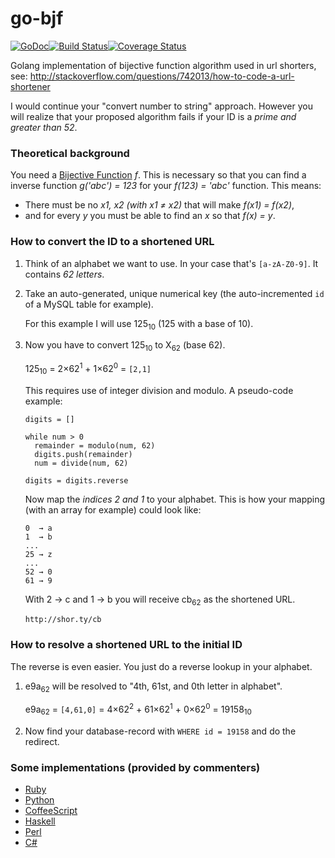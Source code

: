 # go-bjf

[![GoDoc](https://godoc.org/github.com/xor-gate/go-bjf?status.svg)](https://godoc.org/github.com/xor-gate/go-bjf)[![Build Status](https://travis-ci.org/xor-gate/go-bjf.svg)](https://travis-ci.org/xor-gate/go-bjf)[![Coverage Status](https://coveralls.io/repos/xor-gate/go-bjf/badge.svg?branch=master&service=github)](https://coveralls.io/github/xor-gate/go-bjf?branch=master)

Golang implementation of bijective function algorithm used in url shorters, see:
http://stackoverflow.com/questions/742013/how-to-code-a-url-shortener

I would continue your "convert number to string" approach. However you will realize that your proposed algorithm fails if your ID is a *prime and greater than 52*.

### Theoretical background

You need a [Bijective Function][1] *f*. This is necessary so that you can find a inverse function *g('abc') = 123* for your *f(123) = 'abc'* function. This means:

 * There must be no *x1, x2 (with x1 ≠ x2)* that will make *f(x1) = f(x2)*,
 * and for every *y* you must be able to find an *x* so that *f(x) = y*.

### How to convert the ID to a shortened URL

 1. Think of an alphabet we want to use. In your case that's `[a-zA-Z0-9]`. It contains *62 letters*.
 1. Take an auto-generated, unique numerical key (the auto-incremented `id` of a MySQL table for example).

    For this example I will use 125<sub>10</sub> (125 with a base of 10).

 1. Now you have to convert 125<sub>10</sub> to X<sub>62</sub> (base 62).
  
    125<sub>10</sub> = 2×62<sup>1</sup> + 1×62<sup>0</sup> = `[2,1]`

    This requires use of integer division and modulo. A pseudo-code example:
        
        digits = []

        while num > 0
          remainder = modulo(num, 62)
          digits.push(remainder)
          num = divide(num, 62)

        digits = digits.reverse
          

    Now map the *indices 2 and 1* to your alphabet. This is how your mapping (with an array for example) could look like:

        0  → a
        1  → b
        ...
        25 → z
        ...
        52 → 0
        61 → 9

    With 2 → c and 1 → b you will receive cb<sub>62</sub> as the shortened URL.

        http://shor.ty/cb

### How to resolve a shortened URL to the initial ID

The reverse is even easier. You just do a reverse lookup in your alphabet.

 1. e9a<sub>62</sub> will be resolved to "4th, 61st, and 0th letter in alphabet".

    e9a<sub>62</sub> = `[4,61,0]` = 4×62<sup>2</sup> + 61×62<sup>1</sup> + 0×62<sup>0</sup> = 19158<sub>10</sub>

 1. Now find your database-record with `WHERE id = 19158` and do the redirect.


### Some implementations (provided by commenters)

 - [Ruby][2]
 - [Python][3]
 - [CoffeeScript][4]
 - [Haskell][5]
 - [Perl][7]
 - [C#][8]


  [1]: http://en.wikipedia.org/wiki/Bijection
  [2]: https://gist.github.com/1073996
  [3]: https://gist.github.com/778542
  [4]: https://gist.github.com/1158171
  [5]: https://gist.github.com/4626401
  [6]: https://gist.github.com/9554733
  [7]: https://metacpan.org/pod/Short::URL
  [8]: https://gist.github.com/9554733
